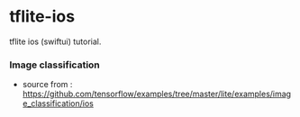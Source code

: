 # tflite-ios
tflite ios (swiftui) tutorial. 


### Image classification
- source from : https://github.com/tensorflow/examples/tree/master/lite/examples/image_classification/ios


